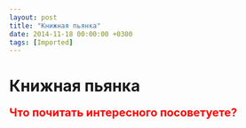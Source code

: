 ```yaml
---
layout: post
title: "Книжная пьянка"
date: 2014-11-18 00:00:00 +0300
tags: [Imported]
---
```

# Книжная пьянка

<font style="font-weight: bold; font-size:20px; color:red">Что почитать интересного посоветуете?</font>